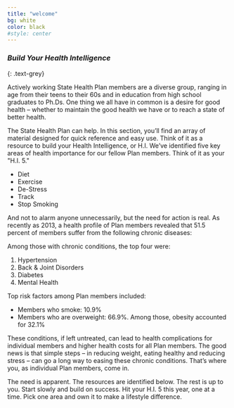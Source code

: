 ```yaml
---
title: "welcome"
bg: white
color: black
#style: center
---
```


### *Build Your Health Intelligence*
{: .text-grey}

Actively working State Health Plan members are a diverse group, ranging in age from their teens to their 60s and in education from high school graduates to Ph.Ds. One thing we all have in common is a desire for good health – whether to maintain the good health we have or to reach a state of better health.

The State Health Plan can help.  In this section, you’ll find an array of material designed for quick reference and easy use. Think of it as a resource to build your Health Intelligence, or H.I. We’ve identified five key areas of health importance for our fellow Plan members. Think of it as your "H.I. 5."

* Diet
* Exercise
* De-Stress
* Track
* Stop Smoking

And not to alarm anyone unnecessarily, but the need for action is real. As recently as 2013, a health profile of Plan members revealed that 51.5 percent of members suffer from the following chronic diseases:  

<div id="chart_div"></div>

Among those with chronic conditions, the top four were:

1. Hypertension
2. Back & Joint Disorders
3. Diabetes
4. Mental Health

Top risk factors among Plan members included:

* Members who smoke: 10.9%
* Members who are overweight: 66.9%. Among those, obesity accounted for 32.1%

These conditions, if left untreated, can lead to health complications for individual members and higher health costs for all Plan members. The good news is that simple steps – in reducing weight, eating healthy and reducing stress – can go a long way to easing these chronic conditions. That’s where you, as individual Plan members, come in.

The need is apparent. The resources are identified below. The rest is up to you. Start slowly and build on success. Hit your H.I. 5 this year, one at a time.  Pick one area and own it to make a lifestyle difference.

